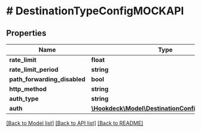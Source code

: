 # # DestinationTypeConfigMOCKAPI

## Properties

Name | Type | Description | Notes
------------ | ------------- | ------------- | -------------
**rate_limit** | **float** |  | [optional]
**rate_limit_period** | **string** |  | [optional]
**path_forwarding_disabled** | **bool** |  | [optional]
**http_method** | **string** |  | [optional]
**auth_type** | **string** |  | [optional]
**auth** | [**\Hookdeck\Model\DestinationConfigMockAPIAuth**](DestinationConfigMockAPIAuth.md) |  | [optional]

[[Back to Model list]](../../README.md#models) [[Back to API list]](../../README.md#endpoints) [[Back to README]](../../README.md)
